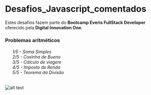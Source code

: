 # Desafios_Javascript_comentados
Estes desafios fazem parte do **Bootcamp Everis FullStack Developer** oferecido pela **Digital Innovation One**.

<h3> Problemas aritméticos </h3>
<h6>
    <ul>
    1/5 - Soma Simples<br>
    2/5 - Coxinha de Bueno <br>
    3/5 - Cálculo de viagem <br>
    4/5 - Imposto de Renda <br>
    5/5 - Teorema da Divisão <br>
    </ul>
</h6>

![alt text](https://mansoesbrauna.com.br/images/pagina-em-construcao.jpg)
